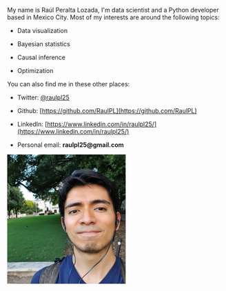 My name is Raúl Peralta Lozada, I'm data scientist and a Python developer 
based in Mexico City. Most of my interests are around the following topics: 

* Data visualization

* Bayesian statistics

* Causal inference 

* Optimization 


You can also find me in these other places:

* Twitter: [@raulpl25](https://twitter.com/raulpl25)

* Github: [https://github.com/RaulPL](https://github.com/RaulPL)

* LinkedIn: [https://www.linkedin.com/in/raulpl25/](https://www.linkedin.com/in/raulpl25/)

* Personal email: __raulpl25@gmail.com__

<img 
src="../images/raul_pl.jpg" alt="RaulPL" width="275" height="300"
/>